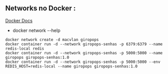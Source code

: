 ## Networks no Docker :

[Docker Docs](https://docs.docker.com/engine/network/drivers/)


* docker network --help

```  
docker network create -d macvlan giropops  
docker container run -d --network giropops-senhas -p 6379:6379 --name redis-local redis 
docker container run -d --network giropops-senhas -p 5000:5000 --name giropops giropops-senhas:1.0
docker container run -d --network giropops-senhas -p 5000:5000 --env REDIS_HOST=redis-local --name giropops giropops-senhas:1.0
``` 